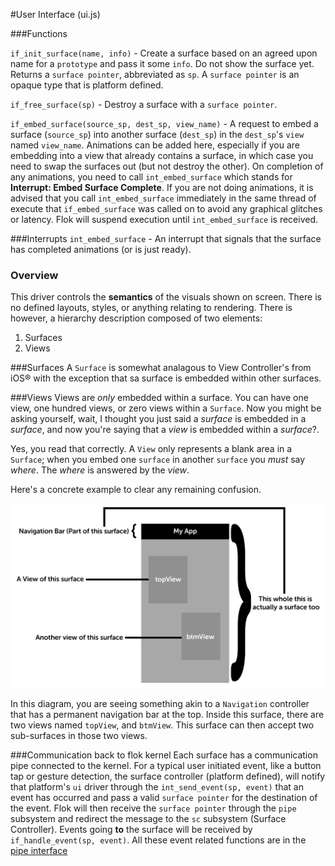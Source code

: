 #User Interface (ui.js)

###Functions

`if_init_surface(name, info)` - Create a surface based on an agreed upon name for a `prototype` and pass it some `info`. Do not show the surface yet.  Returns a `surface pointer`, abbreviated as `sp`.  A `surface pointer` is an opaque type that is platform defined.

`if_free_surface(sp)` - Destroy a surface with a `surface pointer`.

`if_embed_surface(source_sp, dest_sp, view_name)` - A request to embed a surface (`source_sp`) into another surface (`dest_sp`) in the `dest_sp`'s `view` named `view_name`. Animations can be added here, especially if you are embedding into a view that already contains a surface, in which case you need to swap the surfaces out (but not destroy the other). On completion of any animations, you need to call `int_embed_surface` which stands for **Interrupt: Embed Surface Complete**. If you are not doing animations, it is advised that you call `int_embed_surface` immediately in the same thread of execute that `if_embed_surface` was called on to avoid any graphical glitches or latency. Flok will suspend execution until `int_embed_surface` is received.

###Interrupts
`int_embed_surface` - An interrupt that signals that the surface has completed animations (or is just ready).

### Overview 

This driver controls the **semantics** of the visuals shown on screen.  There is no defined layouts, styles, or anything relating to rendering. There is however, a hierarchy description composed of two elements:

 1. Surfaces
 2. Views

###Surfaces
A `Surface` is somewhat analagous to View Controller's from iOS® with the exception that sa surface is embedded within other surfaces.

###Views
Views are *only* embedded within a surface.  You can have one view, one hundred views, or zero views within a `Surface`. Now you might be asking yourself,
wait, I thought you just said a *surface* is embedded in a *surface*, and now you're saying that a *view* is embedded within a *surface*?.

Yes, you read that correctly. A `View` only represents a blank area in a `Surface`; when you embed one `surface` in another `surface` you *must* say *where*. The *where*
is answered by the *view*.

Here's a concrete example to clear any remaining confusion.

![](../images/ui_surface_and_views.png)

In this diagram, you are seeing something akin to a `Navigation` controller that has a permanent navigation bar at the top. Inside this surface, there are two views named `topView`, and `btmView`.
This surface can then accept two sub-surfaces in those two views.

###Communication back to flok kernel
Each surface has a communication pipe connected to the kernel. For a typical user initiated event, like a button tap or gesture detection, the surface controller (platform defined), will notify that platform's `ui` driver through the `int_send_event(sp, event)` that an event has occurred and pass a valid `surface pointer` for the destination of the event.  Flok will then receive the `surface pointer` through the `pipe` subsystem and redirect the message to the `sc` subsystem (Surface Controller). Events going **to** the surface will be received by `if_handle_event(sp, event)`.  All these event related functions are in the [pipe interface](pipe.md)
